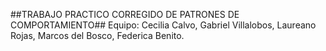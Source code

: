 ##TRABAJO PRACTICO CORREGIDO DE PATRONES DE COMPORTAMIENTO##
Equipo: Cecilia Calvo, Gabriel Villalobos, Laureano Rojas, Marcos del Bosco, Federica Benito.
